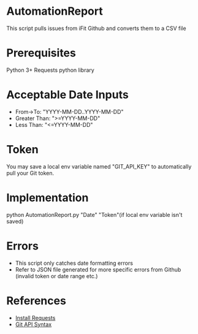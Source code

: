 # AutomationReport
This script pulls issues from iFit Github and converts them to a CSV file

# Prerequisites
Python 3+
Requests python library

# Acceptable Date Inputs
- From->To: "YYYY-MM-DD..YYYY-MM-DD"
- Greater Than: ">=YYYY-MM-DD"
- Less Than: "<=YYYY-MM-DD"

# Token
You may save a local env variable named "GIT_API_KEY" to automatically pull your Git token.

# Implementation
python AutomationReport.py "Date" "Token"(if local env variable isn't saved)

# Errors
- This script only catches date formatting errors
- Refer to JSON file generated for more specific errors from Github (invalid token or date range etc.)

# References
- [Install Requests](http://docs.python-requests.org/en/master/user/install/)
- [Git API Syntax](https://stackoverflow.com/questions/50745658/get-issues-on-a-date-range-from-github-enterprise-api/50749472#50749472)


